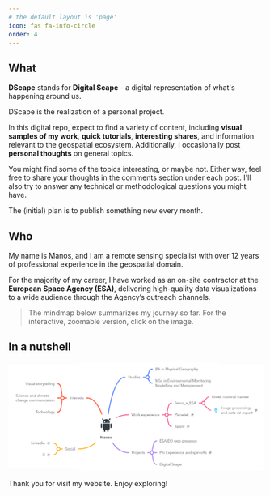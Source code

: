 ```yaml
---
# the default layout is 'page'
icon: fas fa-info-circle
order: 4
---
```

## What 

__DScape__ stands for __Digital Scape__ - a digital representation of what's happening around us.

DScape is the realization of a personal project.

In this digital repo, expect to find a variety of content, including __visual samples of my work__, __quick tutorials__, __interesting shares__, and information relevant to the geospatial ecosystem. Additionally, I occasionally post __personal thoughts__ on general topics.

You might find some of the topics interesting, or maybe not. Either way, feel free to share your thoughts in the comments section under each post. I'll also try to answer any technical or methodological questions you might have.

The (initial) plan is to publish something new every month.

## Who

My name is Manos, and I am a remote sensing specialist with over 12 years of professional experience in the geospatial domain.

For the majority of my career, I have worked as an on-site contractor at the __European Space Agency (ESA)__, delivering high-quality data visualizations to a wide audience through the Agency’s outreach channels.


>The mindmap below summarizes my journey so far. For the interactive, zoomable version, click on the image.

## In a nutshell 

[![mindmap](/assets/img/about/mindmap.png)](https://www.mindmeister.com/3371135807/manos)

Thank you for visit my website. Enjoy exploring!


